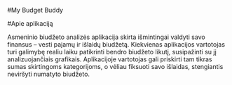 #My Budget Buddy

#Apie aplikaciją

Asmeninio biudžeto analizės aplikacija skirta išmintingai valdyti savo finansus – vesti pajamų ir išlaidų biudžetą. Kiekvienas aplikacijos vartotojas turi galimybę realiu laiku patikrinti bendro biudžeto likutį, susipažinti su jį analizuojančiais grafikais. Aplikacijoje vartotojas gali priskirti tam tikras sumas skirtingoms kategorijoms, o vėliau fiksuoti savo išlaidas, stengiantis neviršyti numatyto biudžeto. 
